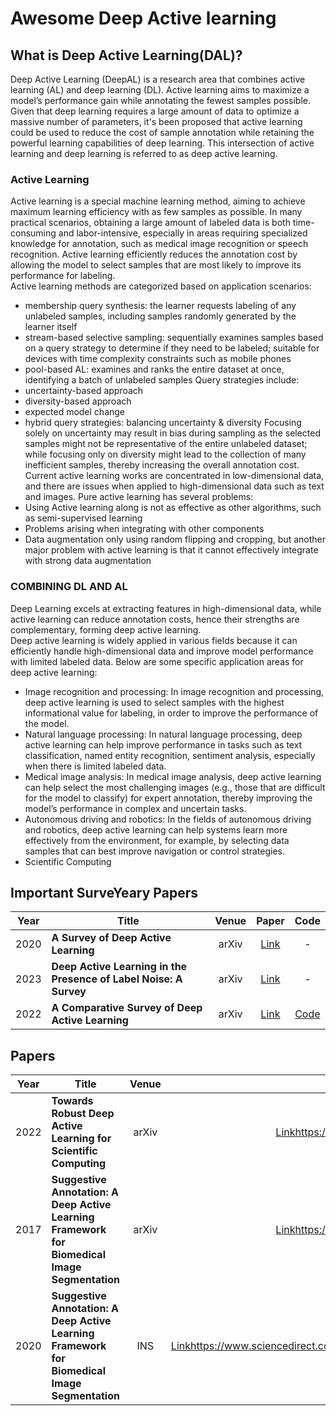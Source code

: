 # Awesome Deep Active learning  
## What is Deep Active Learning(DAL)?  
Deep Active Learning (DeepAL) is a research area that combines active learning (AL) and deep learning (DL). Active learning aims to maximize a model’s performance gain while annotating the fewest samples possible. Given that deep learning requires a large amount of data to optimize a massive number of parameters, it's been proposed that active learning could be used to reduce the cost of sample annotation while retaining the powerful learning capabilities of deep learning. This intersection of active learning and deep learning is referred to as deep active learning​.
### Active Learning
Active learning is a special machine learning method, aiming to achieve maximum learning efficiency with as few samples as possible. In many practical scenarios, obtaining a large amount of labeled data is both time-consuming and labor-intensive, especially in areas requiring specialized knowledge for annotation, such as medical image recognition or speech recognition. Active learning efficiently reduces the annotation cost by allowing the model to select samples that are most likely to improve its performance for labeling.  
Active learning methods are categorized based on application scenarios:  
* membership query synthesis: the learner requests labeling of any unlabeled samples, including samples randomly generated by the learner itself
* stream-based selective sampling: sequentially examines samples based on a query strategy to determine if they need to be labeled; suitable for devices with time complexity constraints such as mobile phones
* pool-based AL: examines and ranks the entire dataset at once, identifying a batch of unlabeled samples
Query strategies include:
* uncertainty-based approach
* diversity-based approach
* expected model change
* hybrid query strategies: balancing uncertainty & diversity
Focusing solely on uncertainty may result in bias during sampling as the selected samples might not be representative of the entire unlabeled dataset; while focusing only on diversity might lead to the collection of many inefficient samples, thereby increasing the overall annotation cost.
Current active learning works are concentrated in low-dimensional data, and there are issues when applied to high-dimensional data such as text and images. Pure active learning has several problems:
* Using Active learning along is not as effective as other algorithms, such as semi-supervised learning
* Problems arising when integrating with other components
* Data augmentation only using random flipping and cropping, but another major problem with active learning is that it cannot effectively integrate with strong data augmentation
### COMBINING DL AND AL
Deep Learning excels at extracting features in high-dimensional data, while active learning can reduce annotation costs, hence their strengths are complementary, forming deep active learning.  
Deep active learning is widely applied in various fields because it can efficiently handle high-dimensional data and improve model performance with limited labeled data. Below are some specific application areas for deep active learning:  
* Image recognition and processing: In image recognition and processing, deep active learning is used to select samples with the highest informational value for labeling, in order to improve the performance of the model.
* Natural language processing: In natural language processing, deep active learning can help improve performance in tasks such as text classification, named entity recognition, sentiment analysis, especially when there is limited labeled data.
* Medical image analysis: In medical image analysis, deep active learning can help select the most challenging images (e.g., those that are difficult for the model to classify) for expert annotation, thereby improving the model’s performance in complex and uncertain tasks.
* Autonomous driving and robotics: In the fields of autonomous driving and robotics, deep active learning can help systems learn more effectively from the environment, for example, by selecting data samples that can best improve navigation or control strategies.
* Scientific Computing

## Important SurveYeary Papers  
| Year     | Title     | Venue | Paper | Code |
| :-------: | ------- | :-------: | :-------: | :-------: |
| 2020 | **A Survey of Deep Active Learning** | arXiv |[Link](https://arxiv.org/abs/2009.00236) |-|
| 2023 | **Deep Active Learning in the Presence of Label Noise: A Survey**  | arXiv |[Link](https://arxiv.org/abs/2302.11075) |-|
| 2022 | **A Comparative Survey of Deep Active Learning**  | arXiv |[Link](https://arxiv.org/abs/2203.13450) |[Code](https://github.com/SineZHAN/deepALplus)|
  
## Papers
| Year     | Title     | Venue | Paper | Code |
| :-------: | ------- | :-------: | :-------: | :-------: |
|2022| **Towards Robust Deep Active Learning for Scientific Computing**   |arXiv|[Link](https://arxiv.org/abs/2201.12632)https://arxiv.org/abs/2201.12632|-|
|2017| **Suggestive Annotation: A Deep Active Learning Framework for Biomedical Image Segmentation**   |arXiv|[Link](https://arxiv.org/abs/2302.11075)https://arxiv.org/abs/2302.11075|-|
|2020| **Suggestive Annotation: A Deep Active Learning Framework for Biomedical Image Segmentation**   |INS|[Link](https://www.sciencedirect.com/science/article/abs/pii/S0020025521008197)https://www.sciencedirect.com/science/article/abs/pii/S0020025521008197|-|
